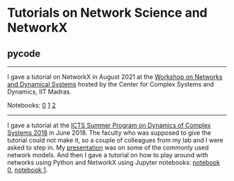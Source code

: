 # Tutorials on Network Science and NetworkX

pycode
---


---

I gave a tutorial on NetworkX in August 2021 at the [Workshop on Networks and Dynamical Systems](https://web.iitm.ac.in/ccsd/workshops/complexnetworks2021.html) hosted by the Center for Complex Systems and Dynamics, IIT Madras.

Notebooks:
[0](https://github.com/malch2/networks_tutorials/blob/main/NetworksWorkshop_IITM_Aug2021/NetworkxTutorial0.ipynb)
[1](https://github.com/malch2/networks_tutorials/blob/main/NetworksWorkshop_IITM_Aug2021/NetworkxTutorial1.ipynb)
[2](https://github.com/malch2/networks_tutorials/blob/main/NetworksWorkshop_IITM_Aug2021/NetworkxTutorial2.ipynb)

---

I gave a tutorial at the [ICTS Summer Program on Dynamics of Complex Systems 2018](https://www.icts.res.in/program/dcs2018) in June 2018. The faculty who was supposed to give the tutorial could not make it, so a couple of colleagues from my lab and I were asked to step in. My [presentation](https://github.com/malch2/networks_tutorials/blob/main/IntroToNets_networkmodels.pdf/?target="_blank") was on some of the commonly used network models. And then I gave a tutorial on how to play around with networks using Python and NetworkX using Jupyter notebooks: [notebook 0](https://github.com/malch2/networks_tutorials/blob/main/NetworkxTutorial0.ipynb/?target="_blank"), [notebook 1](https://github.com/malch2/networks_tutorials/blob/main/NetworkxTutorial1.ipynb/?target="_blank").
